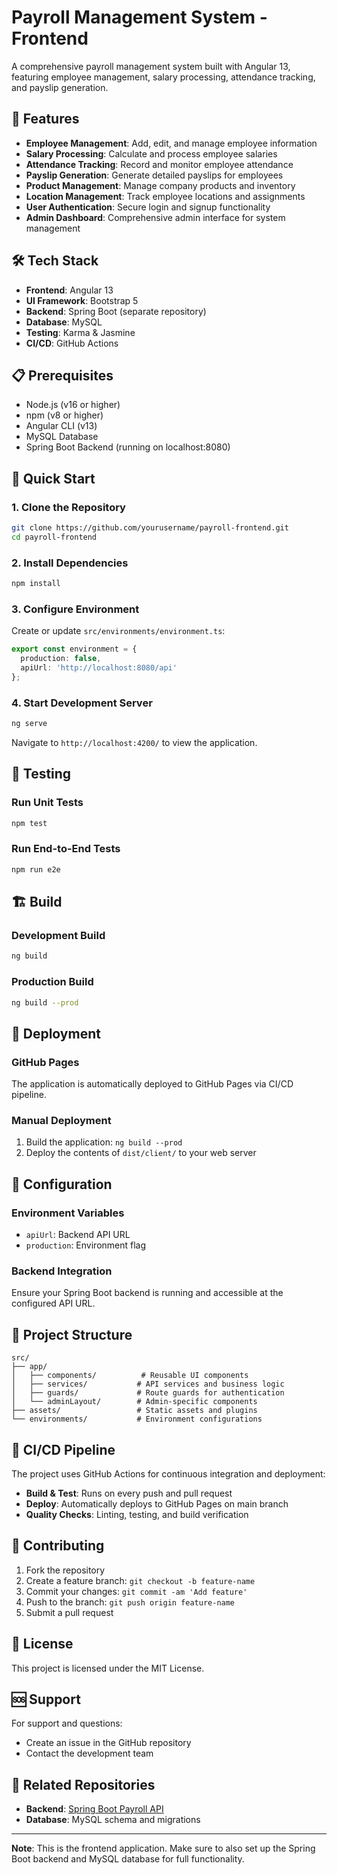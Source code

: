 # Payroll Management System - Frontend

A comprehensive payroll management system built with Angular 13, featuring employee management, salary processing, attendance tracking, and payslip generation.

## 🚀 Features

- **Employee Management**: Add, edit, and manage employee information
- **Salary Processing**: Calculate and process employee salaries
- **Attendance Tracking**: Record and monitor employee attendance
- **Payslip Generation**: Generate detailed payslips for employees
- **Product Management**: Manage company products and inventory
- **Location Management**: Track employee locations and assignments
- **User Authentication**: Secure login and signup functionality
- **Admin Dashboard**: Comprehensive admin interface for system management

## 🛠️ Tech Stack

- **Frontend**: Angular 13
- **UI Framework**: Bootstrap 5
- **Backend**: Spring Boot (separate repository)
- **Database**: MySQL
- **Testing**: Karma & Jasmine
- **CI/CD**: GitHub Actions

## 📋 Prerequisites

- Node.js (v16 or higher)
- npm (v8 or higher)
- Angular CLI (v13)
- MySQL Database
- Spring Boot Backend (running on localhost:8080)

## 🚀 Quick Start

### 1. Clone the Repository
```bash
git clone https://github.com/yourusername/payroll-frontend.git
cd payroll-frontend
```

### 2. Install Dependencies
```bash
npm install
```

### 3. Configure Environment
Create or update `src/environments/environment.ts`:
```typescript
export const environment = {
  production: false,
  apiUrl: 'http://localhost:8080/api'
};
```

### 4. Start Development Server
```bash
ng serve
```

Navigate to `http://localhost:4200/` to view the application.

## 🧪 Testing

### Run Unit Tests
```bash
npm test
```

### Run End-to-End Tests
```bash
npm run e2e
```

## 🏗️ Build

### Development Build
```bash
ng build
```

### Production Build
```bash
ng build --prod
```

## 🚀 Deployment

### GitHub Pages
The application is automatically deployed to GitHub Pages via CI/CD pipeline.

### Manual Deployment
1. Build the application: `ng build --prod`
2. Deploy the contents of `dist/client/` to your web server

## 🔧 Configuration

### Environment Variables
- `apiUrl`: Backend API URL
- `production`: Environment flag

### Backend Integration
Ensure your Spring Boot backend is running and accessible at the configured API URL.

## 📁 Project Structure

```
src/
├── app/
│   ├── components/          # Reusable UI components
│   ├── services/           # API services and business logic
│   ├── guards/             # Route guards for authentication
│   └── adminLayout/        # Admin-specific components
├── assets/                 # Static assets and plugins
└── environments/           # Environment configurations
```

## 🔄 CI/CD Pipeline

The project uses GitHub Actions for continuous integration and deployment:

- **Build & Test**: Runs on every push and pull request
- **Deploy**: Automatically deploys to GitHub Pages on main branch
- **Quality Checks**: Linting, testing, and build verification

## 🤝 Contributing

1. Fork the repository
2. Create a feature branch: `git checkout -b feature-name`
3. Commit your changes: `git commit -am 'Add feature'`
4. Push to the branch: `git push origin feature-name`
5. Submit a pull request

## 📝 License

This project is licensed under the MIT License.

## 🆘 Support

For support and questions:
- Create an issue in the GitHub repository
- Contact the development team

## 🔗 Related Repositories

- **Backend**: [Spring Boot Payroll API](https://github.com/yourusername/payroll-backend)
- **Database**: MySQL schema and migrations

---

**Note**: This is the frontend application. Make sure to also set up the Spring Boot backend and MySQL database for full functionality.
